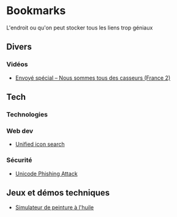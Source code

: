 # Bookmarks
L'endroit ou qu'on peut stocker tous les liens trop géniaux

## Divers
### Vidéos
* [Envoyé spécial – Nous sommes tous des casseurs (France 2)](https://www.youtube.com/watch?v=-VVzHq0peaE)

## Tech
### Technologies

### Web dev
* [Unified icon search](http://glyphsearch.com/)
### Sécurité
* [Unicode Phishing Attack](https://thehackernews.com/2017/04/unicode-Punycode-phishing-attack.html)
## Jeux et démos techniques
* [Simulateur de peinture à l'huile](http://david.li/paint/)
